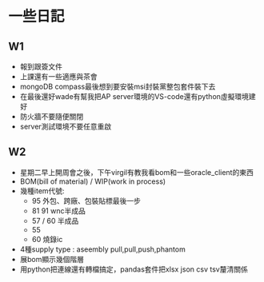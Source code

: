 # 一些日記
## W1
- 報到跟簽文件
- 上課還有一些適應與茶會
- mongoDB compass最後想到要安裝msi封裝黨整包套件裝下去
- 在最後還好wade有幫我把AP server環境的VS-code還有python虛擬環境建好
- 防火牆不要隨便關閉
- server測試環境不要任意重啟
## W2
- 星期二早上開周會之後，下午virgil有教我看bom和一些oracle_client的東西
- BOM(bill of material) / WIP(work in process)
- 幾種item代號:
  - 95 外包、跨廠、包裝貼標最後一步
  - 81 91 wnc半成品
  - 57 / 60 半成品
  - 55
  - 60 燒錄ic
- 4種supply type : aseembly pull,pull,push,phantom
- 展bom顯示幾個階層
- 用python把連線還有轉檔搞定，pandas套件把xlsx json csv tsv釐清關係
